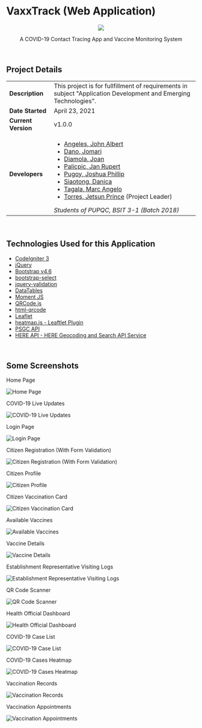 # VaxxTrack (Web Application)

<div align="center">
	<img src="public/images/brand/brand_logo.png">
	<p>A COVID-19 Contact Tracing App and Vaccine Monitoring System</p>
</div>

<br />

## Project Details

| | |
| --- | --- |
| **Description** | This project is for fullfillment of requirements in subject "Application Development and Emerging Technologies". |
| **Date Started** | April 23, 2021 |
| **Current Version** | v1.0.0 |
| **Developers** | <ul><li>[Angeles, John Albert](https://github.com/berty-1)</li><li>[Dano, Jomari](https://github.com/danojomari213)</li><li>[Diamola, Joan](https://github.com/jndia000)</li><li>[Palicpic, Jan Rupert](https://github.com/Minsc-X1)</li><li>[Pugoy, Joshua Phillip](https://github.com/joshua1515xx)</li><li>[Siaotong, Danica](https://github.com/dadangbells)</li><li>[Tagala, Marc Angelo](https://github.com/z-M-A-S-T-z)</li><li>[Torres, Jetsun Prince](https://github.com/PrensDev) (Project Leader)</li></ul> *Students of PUPQC, BSIT 3-1 (Batch 2018)* |

<br />

## Technologies Used for this Application

* [CodeIgniter 3](https://www.codeigniter.com/userguide3/index.html)
* [jQuery](https://api.jquery.com/)
* [Bootstrap v4.6](https://getbootstrap.com/docs/4.6/getting-started/introduction/)
* [bootstrap-select](https://developer.snapappointments.com/bootstrap-select/)
* [jquery-validation](https://jqueryvalidation.org/)
* [DataTables](https://datatables.net/manual/)
* [Moment JS](https://momentjs.com/)
* [QRCode.js](https://davidshimjs.github.io/qrcodejs/)
* [html-qrcode](https://github.com/mebjas/html5-qrcode)
* [Leaflet](https://leafletjs.com/)
* [heatmap.js - Leaftlet Plugin](https://www.patrick-wied.at/static/heatmapjs/plugin-leaflet-layer.html)
* [PSGC API](https://github.com/wareneutron/psgc-api)
* [HERE API - HERE Geocoding and Search API Service](https://developer.here.com/documentation/geocoding-search-api/dev_guide/index.html)

<br />

## Some Screenshots

Home Page

![Home Page](public/images/screenshots/home.png)

COVID-19 Live Updates

![COVID-19 Live Updates](public/images/screenshots/live_updates.png)

Login Page

![Login Page](public/images/screenshots/login.png)

Citizen Registration (With Form Validation)

![Citizen Registration (With Form Validation)](public/images/screenshots/citizen_registration.png)

Citizen Profile

![Citizen Profile](public/images/screenshots/citizen_profile.png)

Citizen Vaccination Card

![Citizen Vaccination Card](public/images/screenshots/citizen_vaccination_card.png)

Available Vaccines

![Available Vaccines](public/images/screenshots/available_vaccines.png)

Vaccine Details

![Vaccine Details](public/images/screenshots/vaccine_details.png)

Establishment Representative Visiting Logs

![Establishment Representative Visiting Logs](public/images/screenshots/representative_establishment.png)

QR Code Scanner

![QR Code Scanner](public/images/screenshots/qrcode_scanner.png)

Health Official Dashboard

![Health Official Dashboard](public/images/screenshots/health_official_dashboard.png)

COVID-19 Case List

![COVID-19 Case List](public/images/screenshots/case_list.png)

COVID-19 Cases Heatmap

![COVID-19 Cases Heatmap](public/images/screenshots/heatmap.png)

Vaccination Records

![Vaccination Records](public/images/screenshots/vaccination_records.png)

Vaccination Appointments

![Vaccination Appointments](public/images/screenshots/vaccination_appointments.png)
